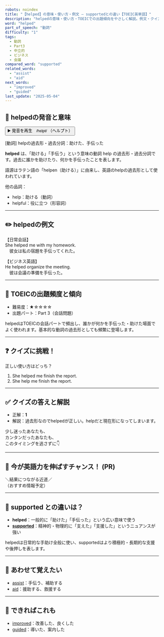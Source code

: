 ```yaml
---
robots: noindex
title: "【helped】の意味・使い方・例文 ― supportedとの違い【TOEIC英単語】"
description: "helpedの意味・使い方・TOEICでの出題傾向をやさしく解説。例文・クイズ付きでsupportedとの違いもわかりやすく学べます。"
word: "helped"
part_of_speech: "動詞"
difficulty: "1"
tags:
  - 動詞
  - Part3
  - 中立的
  - ビジネス
  - 会議
compared_word: "supported"
related_words:
  - "assist"
  - "aid"
next_words:
  - "improved"
  - "guided"
last_update: "2025-05-04"
---
```


## 🔰 helpedの発音と意味

<button class="play-audio" onclick="playTTS('helped')">
  <span class="play-audio-main">
    ▶️ 発音を再生　/hɛlpt/
  </span>
  <span class="play-audio-sub">
    （ヘルプト）
  </span>
</button>

[動詞] helpの過去形・過去分詞：助けた、手伝った

**helped** は、「助ける」「手伝う」という意味の動詞 help の過去形・過去分詞です。過去に誰かを助けたり、何かを手伝ったことを表します。

語源はラテン語の「helpen（助ける）」に由来し、英語のhelpの過去形として使われています。

他の品詞：  
- help：助ける（動詞）
- helpful：役に立つ（形容詞）

---

## ✏️ helpedの例文

【日常会話】  
She helped me with my homework.  
　彼女は私の宿題を手伝ってくれた。

【ビジネス英語】  
He helped organize the meeting.  
　彼は会議の準備を手伝った。

---

## 🎯 TOEICの出題頻度と傾向

- 難易度：★☆☆☆☆
- 出題パート：Part 3（会話問題）

helpedはTOEICの会話パートで頻出し、誰かが何かを手伝った・助けた場面でよく使われます。基本的な動詞の過去形としても頻繁に登場します。

---

## ❓ クイズに挑戦！

正しい使い方はどっち？

1. She helped me finish the report.  
2. She help me finish the report.

---

## ✅ クイズの答えと解説

- 正解：**1**
- 解説：過去形なのでhelpedが正しい。helpだと現在形になってしまいます。

少し迷ったあなたも、  
カンタンだったあなたも、  
このタイミングを逃さずに👇️

---

## 🚀 今が英語力を伸ばすチャンス！ (PR)

<div class="info-center">
＼結果につながる近道／<br>  
（おすすめ情報予定）
</div>

---

## 🤔  supported との違いは？

- **helped**：一般的に「助けた」「手伝った」という広い意味で使う
- **[supported](/supported)**：精神的・物理的に「支えた」「支援した」というニュアンスが強い

helpedは日常的な手助け全般に使い、supportedはより積極的・長期的な支援や後押しを表します。

---

## 🧩 あわせて覚えたい

- [assist](/assist)：手伝う、補助する
- [aid](/aid)：援助する、救援する

---

## 📖 できればこれも

- [improved](/improved)：改善した、良くした
- [guided](/guided)：導いた、案内した

<!-- cvid: aid09_bid32 -->
